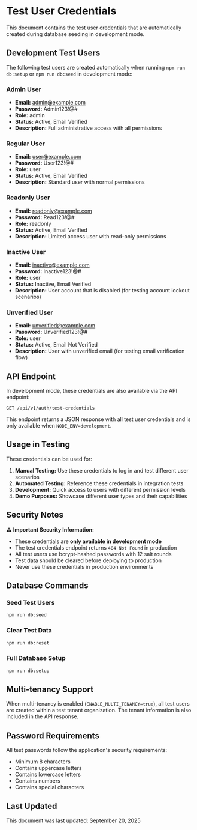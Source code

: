 # Test User Credentials

This document contains the test user credentials that are automatically created during database seeding in development mode.

## Development Test Users

The following test users are created automatically when running `npm run db:setup` or `npm run db:seed` in development mode:

### Admin User
- **Email:** admin@example.com
- **Password:** Admin123!@#
- **Role:** admin
- **Status:** Active, Email Verified
- **Description:** Full administrative access with all permissions

### Regular User
- **Email:** user@example.com
- **Password:** User123!@#
- **Role:** user
- **Status:** Active, Email Verified
- **Description:** Standard user with normal permissions

### Readonly User
- **Email:** readonly@example.com
- **Password:** Read123!@#
- **Role:** readonly
- **Status:** Active, Email Verified
- **Description:** Limited access user with read-only permissions

### Inactive User
- **Email:** inactive@example.com
- **Password:** Inactive123!@#
- **Role:** user
- **Status:** Inactive, Email Verified
- **Description:** User account that is disabled (for testing account lockout scenarios)

### Unverified User
- **Email:** unverified@example.com
- **Password:** Unverified123!@#
- **Role:** user
- **Status:** Active, Email Not Verified
- **Description:** User with unverified email (for testing email verification flow)

## API Endpoint

In development mode, these credentials are also available via the API endpoint:

```
GET /api/v1/auth/test-credentials
```

This endpoint returns a JSON response with all test user credentials and is only available when `NODE_ENV=development`.

## Usage in Testing

These credentials can be used for:

1. **Manual Testing:** Use these credentials to log in and test different user scenarios
2. **Automated Testing:** Reference these credentials in integration tests
3. **Development:** Quick access to users with different permission levels
4. **Demo Purposes:** Showcase different user types and their capabilities

## Security Notes

⚠️ **Important Security Information:**

- These credentials are **only available in development mode**
- The test credentials endpoint returns `404 Not Found` in production
- All test users use bcrypt-hashed passwords with 12 salt rounds
- Test data should be cleared before deploying to production
- Never use these credentials in production environments

## Database Commands

### Seed Test Users
```bash
npm run db:seed
```

### Clear Test Data
```bash
npm run db:reset
```

### Full Database Setup
```bash
npm run db:setup
```

## Multi-tenancy Support

When multi-tenancy is enabled (`ENABLE_MULTI_TENANCY=true`), all test users are created within a test tenant organization. The tenant information is also included in the API response.

## Password Requirements

All test passwords follow the application's security requirements:
- Minimum 8 characters
- Contains uppercase letters
- Contains lowercase letters
- Contains numbers
- Contains special characters

## Last Updated

This document was last updated: September 20, 2025